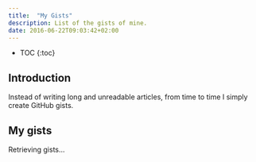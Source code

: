 ```yaml
---
title:  "My Gists"
description: List of the gists of mine.
date: 2016-06-22T09:03:42+02:00
---
```


* TOC
{:toc}

## Introduction

Instead of writing long and unreadable articles, from time to time I simply create GitHub gists.

## My gists

<div id="g-result">
	<p class="text-muted">Retrieving gists...</p>
</div>

<script>
$(document).ready(function() {
	'use strict';
	/*
	var protoOk = false;
	try {
		if (/^https:?$/i.test(window.location.protocol)) {
			protoOk = true;
		}
	} catch (e) {
	}
	if (protoOk !== true) {
		$('#g-result').html('<div class="alert alert-danger" role="alert">In order to retrieve the gist list you need to browse this page with the HTTPS protocol</div>');
		return;
	}
	*/
	$.ajax({
		cache: false,
		dataType: 'json',
		url: 'https://api.github.com/users/mlocati/gists'
	})
	.fail(function(xhr, status, error) {
		$('#g-result')
			.empty()
			.append($('<div class="alert alert-danger" role="alert" />')
				.text((error || status) + ' [' + xhr.status + ']')
			)
		;
	})
	.done(function(gists) {
		var $list = $('<ul />');
		gists.sort(function(a, b) {
			if (a.created_at > b.created_at) {
				return -1;
			} else {
				return 1;
			}
		});
		function text2Html(text) {
			var lines = text.replace(/\r\n/g, '\n').replace(/\r/g, '\n').split('\n');
			if (!('$o' in text2Html)) {
				text2Html.$o = $('<div />');
			}
			var result = [];
			$.each(lines, function(_, line) {
				result.push(text2Html.$o.text(line).html());
			});
			return result.join('<br />');
		}
		function to2(n) {
			return (n >= 10) ? n.toString() : '0' + n.toString();
		}
		function dt2s(dt) {
			var d = new Date(dt);
			return [
				[d.getFullYear(), to2(d.getMonth() + 1), to2(d.getDate())].join('-'),
				[to2(d.getHours()), to2(d.getMinutes())].join('.')
			].join(' ');
		}
		$.each(gists, function() {
			var $li = $('<li />'), $d;
			$li
				.append($('<a />')
					.attr('href', this.html_url)
					.html(text2Html(this.description))
				)
				.append($d = $('<p class="text-muted" />')
					.html(dt2s(this.created_at))
				)
			;
			if (this.updated_at > this.created_at) {
				$d.append(' - updated ' + dt2s(this.updated_at))
			}
			$list.append($li);
		});
		$('#g-result').empty().append($list);
	});
});
</script>
